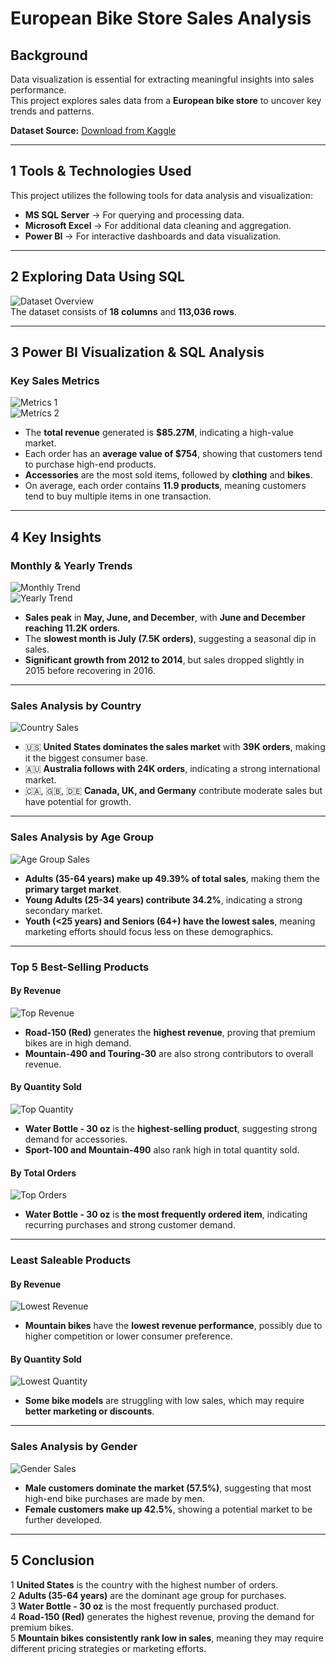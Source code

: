#  European Bike Store Sales Analysis

##  Background  
Data visualization is essential for extracting meaningful insights into sales performance.  
This project explores sales data from a **European bike store** to uncover key trends and patterns.  

 **Dataset Source:** [Download from Kaggle](#)  

---

## 1️ Tools & Technologies Used  
This project utilizes the following tools for data analysis and visualization:  

-  **MS SQL Server** → For querying and processing data.  
-  **Microsoft Excel** → For additional data cleaning and aggregation.  
-  **Power BI** → For interactive dashboards and data visualization.  

---

## 2️ Exploring Data Using SQL  
![Dataset Overview](https://github.com/user-attachments/assets/4ace3351-80c5-4797-b43e-62e0bfedb0ff)  
The dataset consists of **18 columns** and **113,036 rows**.  

---

## 3️ Power BI Visualization & SQL Analysis  

###  **Key Sales Metrics**  
![Metrics 1](https://github.com/user-attachments/assets/c8e42fb3-e8d6-4b3d-a6b4-1bf2167e1eef)  
![Metrics 2](https://github.com/user-attachments/assets/e8104d3d-5e16-4b3d-a6b4-1bf2167e1eef)  
  
- The **total revenue** generated is **$85.27M**, indicating a high-value market.  
- Each order has an **average value of $754**, showing that customers tend to purchase high-end products.  
- **Accessories** are the most sold items, followed by **clothing** and **bikes**.  
- On average, each order contains **11.9 products**, meaning customers tend to buy multiple items in one transaction.  

---

## 4️ Key Insights  

###  **Monthly & Yearly Trends**  
![Monthly Trend](https://github.com/user-attachments/assets/73ce4d28-be32-4969-b7db-654344b82e7b)  
![Yearly Trend](https://github.com/user-attachments/assets/4be8a17a-5f3e-4ad8-9cb7-12a63ca6139d)  

- **Sales peak** in **May, June, and December**, with **June and December reaching 11.2K orders**.  
- The **slowest month is July (7.5K orders)**, suggesting a seasonal dip in sales.  
- **Significant growth from 2012 to 2014**, but sales dropped slightly in 2015 before recovering in 2016.  

---

###  **Sales Analysis by Country**  
![Country Sales](https://github.com/user-attachments/assets/38cf2097-d9ee-4a8e-9216-03c4e6ff1a7e)  

- 🇺🇸 **United States dominates the sales market** with **39K orders**, making it the biggest consumer base.  
- 🇦🇺 **Australia follows with 24K orders**, indicating a strong international market.  
- 🇨🇦, 🇬🇧, 🇩🇪 **Canada, UK, and Germany** contribute moderate sales but have potential for growth.  

---

###  **Sales Analysis by Age Group**  
![Age Group Sales](https://github.com/user-attachments/assets/56536b11-1cd5-4588-8859-958f581bcd9a)  

- **Adults (35-64 years) make up 49.39% of total sales**, making them the **primary target market**.  
- **Young Adults (25-34 years) contribute 34.2%**, indicating a strong secondary market.  
- **Youth (<25 years) and Seniors (64+) have the lowest sales**, meaning marketing efforts should focus less on these demographics.  

---

###  **Top 5 Best-Selling Products**  

#### **By Revenue**  
![Top Revenue](https://github.com/user-attachments/assets/7ba8a7fa-2801-49ec-a917-686898d4728d)  
  
- **Road-150 (Red)** generates the **highest revenue**, proving that premium bikes are in high demand.  
- **Mountain-490 and Touring-30** are also strong contributors to overall revenue.  

#### **By Quantity Sold**  
![Top Quantity](https://github.com/user-attachments/assets/00d97a54-2356-4a79-812f-6cfd7d986471)  

- **Water Bottle - 30 oz** is the **highest-selling product**, suggesting strong demand for accessories.  
- **Sport-100 and Mountain-490** also rank high in total quantity sold.  

#### **By Total Orders**  
![Top Orders](https://github.com/user-attachments/assets/bf01b9b9-e2ee-49ec-af11-d28b4f46356c)  

- **Water Bottle - 30 oz** is **the most frequently ordered item**, indicating recurring purchases and strong customer demand.  

---

###  **Least Saleable Products**  

#### **By Revenue**  
![Lowest Revenue](https://github.com/user-attachments/assets/ea3c76b7-ede3-4e80-8689-a80e6615b977)  

- **Mountain bikes** have the **lowest revenue performance**, possibly due to higher competition or lower consumer preference.  

#### **By Quantity Sold**  
![Lowest Quantity](https://github.com/user-attachments/assets/11713738-b048-4561-84bc-d3fc9aa022f8) 

- **Some bike models** are struggling with low sales, which may require **better marketing or discounts**.  

---

###  **Sales Analysis by Gender**  
![Gender Sales](https://github.com/user-attachments/assets/19d61ee7-a113-470a-98fd-f1ff8aaa1c37)  

- **Male customers dominate the market (57.5%)**, suggesting that most high-end bike purchases are made by men.  
- **Female customers make up 42.5%**, showing a potential market to be further developed.  

---

##  5️ Conclusion  
1️ **United States** is the country with the highest number of orders.  
2️ **Adults (35-64 years)** are the dominant age group for purchases.  
3️ **Water Bottle - 30 oz** is the most frequently purchased product.  
4️ **Road-150 (Red)** generates the highest revenue, proving the demand for premium bikes.  
5️ **Mountain bikes consistently rank low in sales**, meaning they may require different pricing strategies or marketing efforts.  

